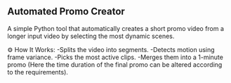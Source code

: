 ## Automated Promo Creator
A simple Python tool that automatically creates a short promo video from a longer input video by selecting the most dynamic scenes.

⚙️ How It Works:
-Splits the video into segments.
-Detects motion using frame variance.
-Picks the most active clips.
-Merges them into a 1-minute promo (Here the time duration of the final promo can be altered according to the requirements).
